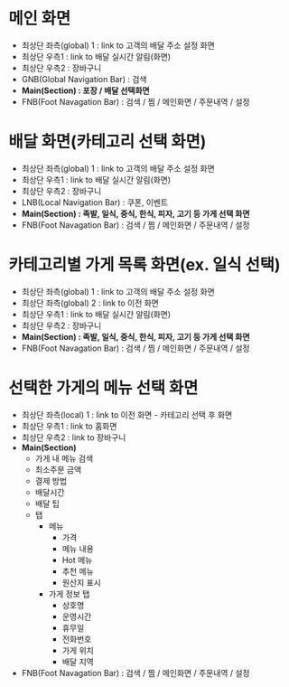 # 메인 화면
   * 최상단 좌측(global) 1 : link to 고객의 배달 주소 설정 화면
   * 최상단 우측1 : link to 배달 실시간 알림(화면)
   * 최상단 우측2 : 장바구니 
   * GNB(Global Navigation Bar) : 검색
   * <B>Main(Section) : 포장 / 배달 선택화면</B>
   * FNB(Foot Navagation Bar) : 검색 / 찜 / 메인화면 / 주문내역 / 설정

# 배달 화면(카테고리 선택 화면)
   * 최상단 좌측(global) 1 : link to 고객의 배달 주소 설정 화면
   * 최상단 우측1 : link to 배달 실시간 알림(화면)
   * 최상단 우측2 : 장바구니
   * LNB(Local Navigation Bar) : 쿠폰, 이벤트
   * <B>Main(Section) : 족발, 일식, 중식, 한식, 피자, 고기 등 가게 선택 화면</B>
   * FNB(Foot Navagation Bar) : 검색 / 찜 / 메인화면 / 주문내역 / 설정

# 카테고리별 가게 목록 화면(ex. 일식 선택)
   * 최상단 좌측(global) 1 : link to 고객의 배달 주소 설정 화면
   * 최상단 좌측(global) 2 : link to 이전 화면
   * 최상단 우측1 : link to 배달 실시간 알림(화면)
   * 최상단 우측2 : 장바구니
   * <B>Main(Section) : 족발, 일식, 중식, 한식, 피자, 고기 등 가게 선택 화면</B>
   * FNB(Foot Navagation Bar) : 검색 / 찜 / 메인화면 / 주문내역 / 설정

# 선택한 가게의 메뉴 선택 화면
   * 최상단 좌측(local) 1 : link to 이전 화면 - 카테고리 선택 후 화면
   * 최상단 우측1 : link to 홈화면
   * 최상단 우측2 : link to 장바구니
   * <B>Main(Section)</B>
      * 가게 내 메뉴 검색
      * 최소주문 금액
      * 결제 방법
      * 배달시간
      * 배달 팁
      * 탭
         * 메뉴
            * 가격
            * 메뉴 내용
            * Hot 메뉴
            * 추천 메뉴
            * 원산지 표시
         * 가게 정보 탭
            * 상호명
            * 운영시간
            * 휴무일
            * 전화번호
            * 가게 위치
            * 배달 지역
   * FNB(Foot Navagation Bar) : 검색 / 찜 / 메인화면 / 주문내역 / 설정